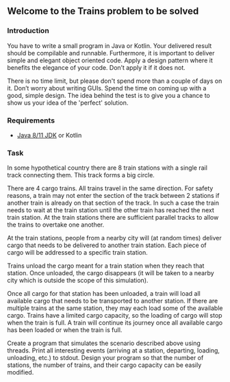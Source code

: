 ## Welcome to the Trains problem to be solved

### Introduction

You have to write a small program in Java or Kotlin. Your delivered result should be compilable and runnable.
Furthermore, it is important to deliver simple and elegant object oriented code.
Apply a design pattern where it benefits the elegance of your code. Don’t apply it if it does not.

There is no time limit, but please don't spend more than a couple of days on it. Don’t worry about writing GUIs.
Spend the time on coming up with a good, simple design. The idea behind the test is to give you a chance to show us your
idea of the 'perfect' solution.

### Requirements

* [Java 8/11 JDK](https://adoptopenjdk.net/upstream.html) or Kotlin

### Task

In some hypothetical country there are 8 train stations with a single rail track connecting them.
This track forms a big circle. 
 
There are 4 cargo trains. All trains travel in the same direction. For safety reasons, a train may not enter the section
of the track between 2 stations if another train is already on that section of the track.
In such a case the train needs to wait at the train station until the other train has reached the next train station.
At the train stations there are sufficient parallel tracks to allow the trains to overtake one another. 
 
At the train stations, people from a nearby city will (at random times) deliver cargo that needs to be delivered to
another train station. Each piece of cargo will be addressed to a specific train station. 
 
Trains unload the cargo meant for a train station when they reach that station.
Once unloaded, the cargo disappears (it will be taken to a nearby city which is outside the scope of this simulation). 
 
Once all cargo for that station has been unloaded, a train will load all available cargo that needs to be transported
to another station. If there are multiple trains at the same station, they may each load some of the available cargo.
Trains have a limited cargo capacity, so the loading of cargo will stop when the train is full.
A train will continue its journey once all available cargo has been loaded or when the train is full. 
 
Create a program that simulates the scenario described above using threads.
Print all interesting events (arriving at a station, departing, loading, unloading, etc.) to stdout.
Design your program so that the number of stations, the number of trains, and their cargo capacity can be easily modified.
